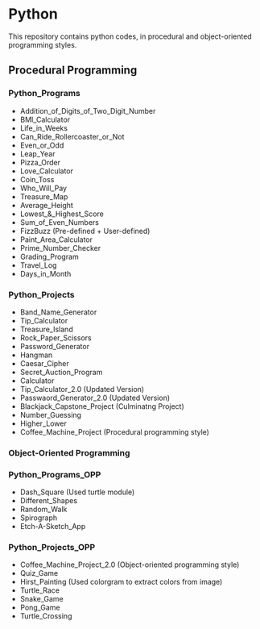 # Python
This repository contains python codes, in procedural and object-oriented programming styles.

## Procedural Programming

### Python_Programs
   *  Addition_of_Digits_of_Two_Digit_Number
   *  BMI_Calculator
   *  Life_in_Weeks
   *  Can_Ride_Rollercoaster_or_Not
   *  Even_or_Odd
   *  Leap_Year
   *  Pizza_Order
   *  Love_Calculator
   *  Coin_Toss
   *  Who_Will_Pay
   *  Treasure_Map
   *  Average_Height
   *  Lowest_&_Highest_Score
   *  Sum_of_Even_Numbers
   *  FizzBuzz (Pre-defined + User-defined)
   *  Paint_Area_Calculator
   *  Prime_Number_Checker
   *  Grading_Program
   *  Travel_Log
   *  Days_in_Month

### Python_Projects
   *  Band_Name_Generator
   *  Tip_Calculator
   *  Treasure_Island
   *  Rock_Paper_Scissors
   *  Password_Generator
   *  Hangman
   *  Caesar_Cipher
   *  Secret_Auction_Program
   *  Calculator
   *  Tip_Calculator_2.0 (Updated Version)
   *  Passwaord_Generator_2.0 (Updated Version)
   *  Blackjack_Capstone_Project (Culminatng Project)
   *  Number_Guessing
   *  Higher_Lower
   *  Coffee_Machine_Project (Procedural programming style)

### Object-Oriented Programming

### Python_Programs_OPP
   *  Dash_Square (Used turtle module)
   *  Different_Shapes
   *  Random_Walk
   *  Spirograph
   *  Etch-A-Sketch_App

### Python_Projects_OPP
   *  Coffee_Machine_Project_2.0 (Object-oriented programming style)
   *  Quiz_Game
   *  Hirst_Painting (Used colorgram to extract colors from image)
   *  Turtle_Race
   *  Snake_Game
   *  Pong_Game
   *  Turtle_Crossing
